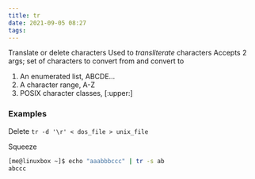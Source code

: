 ```yaml
---
title: tr
date: 2021-09-05 08:27
tags:
---
```


Translate or delete characters Used to *transliterate* characters
Accepts 2 args; set of characters to convert from and convert to

1.  An enumerated list, ABCDE…
2.  A character range, A-Z
3.  POSIX character classes, \[:upper:\]

### Examples

Delete `tr -d '\r' < dos_file > unix_file`

Squeeze

``` bash
[me@linuxbox ~]$ echo "aaabbbccc" | tr -s ab
abccc
```


